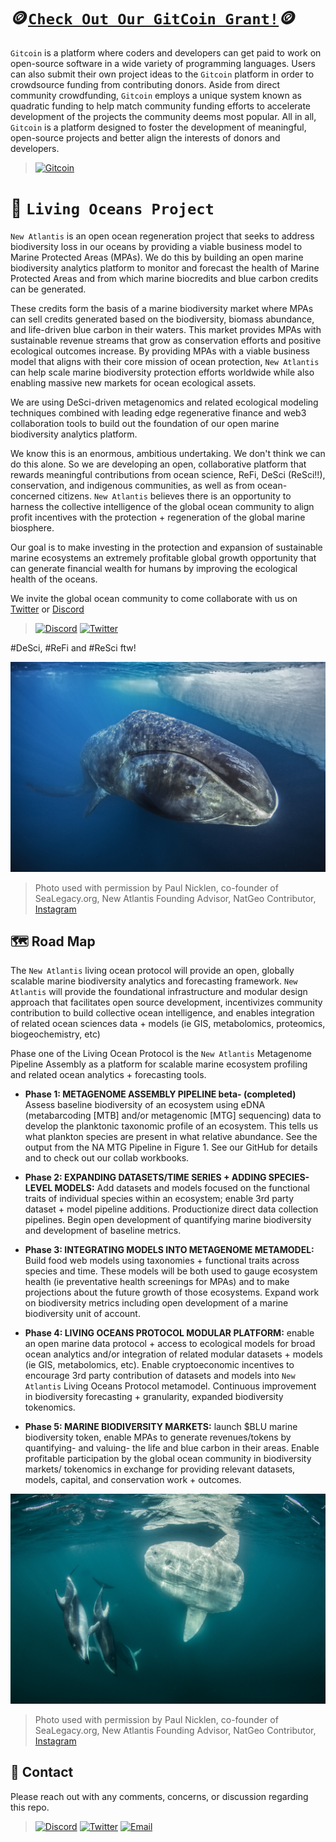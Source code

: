 # 🪙[`Check Out Our GitCoin Grant!`](https://gitcoin.co/grants/7126/new-atlantis-unlocking-marine-biodiversity-blue-c)🪙

`Gitcoin` is a platform where coders and developers can get paid to work on open-source software in a wide variety of programming languages. Users can also submit their own project ideas to the `Gitcoin` platform in order to crowdsource funding from contributing donors. Aside from direct community crowdfunding, `Gitcoin` employs a unique system known as quadratic funding to help match community funding efforts to accelerate development of the projects the community deems most popular. All in all, `Gitcoin` is a platform designed to foster the development of meaningful, open-source projects and better align the interests of donors and developers.

> [![Gitcoin](https://img.shields.io/badge/GitCoin-New%20Atlantis-F3587D)](https://gitcoin.co/grants/7126/new-atlantis-unlocking-marine-biodiversity-blue-c)


# 🌊 `Living Oceans Project`
`New Atlantis` is an open ocean regeneration project that seeks to address biodiversity loss in our oceans by providing a viable business model to Marine Protected Areas (MPAs).  We do this by building an open marine biodiversity analytics platform to monitor and forecast the health of Marine Protected Areas and from which marine biocredits and blue carbon credits can be generated.  



These credits form the basis of a marine biodiversity market where MPAs can sell credits generated based on the biodiversity, biomass abundance, and life-driven blue carbon in their waters.    This market provides MPAs with sustainable revenue streams that grow as conservation efforts and positive ecological outcomes increase.  By providing MPAs with a viable business model that aligns with their core mission of ocean protection, `New Atlantis` can help scale marine biodiversity protection efforts worldwide while also enabling massive new markets for ocean ecological assets.  



We are using DeSci-driven metagenomics and related ecological modeling techniques combined with leading edge regenerative finance and web3 collaboration tools to build out the foundation of our open marine biodiversity analytics platform.  



We know this is an enormous, ambitious undertaking.  We don't think we can do this alone.  So we are developing an open, collaborative platform that rewards meaningful contributions from ocean science, ReFi, DeSci (ReSci!!), conservation, and indigenous communities,  as well as from ocean-concerned citizens.  `New Atlantis` believes there is an opportunity to harness the collective intelligence of the global ocean community to align profit incentives with the protection + regeneration of the global marine biosphere.  



Our goal is to make investing in the protection and expansion of sustainable marine ecosystems an extremely profitable global growth opportunity that can generate financial wealth for humans by improving the ecological health of the oceans.  


We invite the global ocean community to come collaborate with us on [Twitter](https://twitter.com/NewAtlantisDAO) or [Discord](https://discord.gg/newatlantis)

>[![Discord](https://img.shields.io/badge/Discord-New%20Atlantis-7289da)](https://discord.gg/newatlantis)
[![Twitter](https://img.shields.io/badge/Twitter-%40NewAtlantisDAO-00acee)](https://twitter.com/NewAtlantisDAO)

#DeSci, #ReFi and #ReSci ftw!

![Main Image](https://github.com/new-atlantis-dao/presentations/blob/main/322480_MM7354_06272006-02989a6.jpg)
>Photo used with permission by Paul Nicklen, co-founder of SeaLegacy.org, New Atlantis Founding Advisor, NatGeo Contributor, [Instagram](https://www.instagram.com/paulnicklen/) 


## 🗺 Road Map

The `New Atlantis` living ocean protocol will provide an open, globally scalable marine biodiversity analytics and forecasting framework. `New Atlantis` will provide the foundational infrastructure and modular design approach that facilitates open source development, incentivizes community contribution to build collective ocean intelligence, and enables integration of related ocean sciences data + models (ie GIS, metabolomics, proteomics, biogeochemistry, etc)



Phase one of the Living Ocean Protocol is the `New Atlantis` Metagenome Pipeline Assembly as a platform for scalable marine ecosystem profiling and related ocean analytics + forecasting tools.



* **Phase 1: METAGENOME ASSEMBLY PIPELINE beta- (completed)**  Assess baseline biodiversity of an ecosystem using eDNA (metabarcoding [MTB] and/or metagenomic [MTG] sequencing) data to develop the planktonic taxonomic profile of an ecosystem. This tells us what plankton species are present in what relative abundance.  See the output from the NA MTG Pipeline in Figure 1.  See our GitHub for details and to check out our collab workbooks.


* **Phase 2: EXPANDING DATASETS/TIME SERIES + ADDING SPECIES-LEVEL MODELS:** Add datasets and models focused on the functional traits of individual  species within an ecosystem; enable 3rd party dataset + model pipeline additions.  Productionize direct data collection pipelines.  Begin open development of quantifying marine biodiversity and development of baseline metrics.  
 

* **Phase 3: INTEGRATING MODELS INTO METAGENOME METAMODEL:** Build food web models using  taxonomies + functional traits across species and time.  These models will be both used to gauge ecosystem health (ie preventative health screenings for MPAs) and to make projections about the future growth of those ecosystems.  Expand work on biodiversity metrics including open development of a marine biodiversity unit of account.
 

* **Phase 4: LIVING OCEANS PROTOCOL MODULAR PLATFORM:** enable an open marine data protocol + access to ecological models for broad ocean analytics and/or integration of related modular datasets + models (ie GIS, metabolomics, etc).  Enable cryptoeconomic incentives to encourage 3rd party contribution of datasets and models into `New Atlantis` Living Oceans Protocol metamodel.  Continuous improvement in biodiversity forecasting + granularity, expanded biodiversity tokenomics.
 

* **Phase 5: MARINE BIODIVERSITY MARKETS:** launch $BLU marine biodiversity token, enable MPAs to generate revenues/tokens by quantifying- and valuing- the life and blue carbon in their areas.  Enable profitable participation by the global ocean community in biodiversity markets/ tokenomics in exchange for providing relevant datasets, models, capital, and conservation work + outcomes.

![Second Image](https://github.com/new-atlantis-dao/presentations/blob/main/Offshore-140831-004952.jpg)
>Photo used with permission by Paul Nicklen, co-founder of SeaLegacy.org, New Atlantis Founding Advisor, NatGeo Contributor, [Instagram](https://www.instagram.com/paulnicklen/) 


## 📲 Contact
Please reach out with any comments, concerns, or discussion regarding this repo.

>[![Discord](https://img.shields.io/badge/Discord-New%20Atlantis-7289da)](https://discord.gg/newatlantis)
[![Twitter](https://img.shields.io/badge/Twitter-%40NewAtlantisDAO-00acee)](https://twitter.com/NewAtlantisDAO)
[![Email](https://img.shields.io/badge/Email-tom%40newatlantis.io-%23ffce00)](tom@newatlantis.io)
